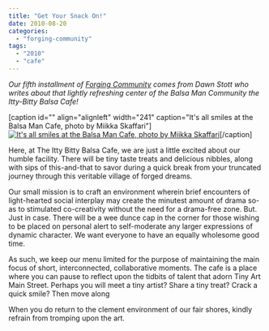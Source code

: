 ```yaml
---
title: "Get Your Snack On!"
date: 2010-08-20
categories: 
  - "forging-community"
tags: 
  - "2010"
  - "cafe"
---
```


_Our fifth installment of_ [_Forging Community_](http://balsaman.org/category/forging-community/) _comes from Dawn Stott who writes about that lightly refreshing center of the Balsa Man Community the Itty-Bitty Balsa Cafe!_

\[caption id="" align="alignleft" width="241" caption="It's all smiles at the Balsa Man Cafe, photo by Miikka Skaffari"\][![It's all smiles at the Balsa Man Cafe, photo by Miikka Skaffari](/images/3891403923_4f15c511ca_b.jpg "It's all smiles at the Balsa Man Cafe, photo by Miikka Skaffari")](http://www.flickr.com/photos/miikka_skaffari/3891403923/in/pool-1215242@N23/)\[/caption\]

Here, at The Itty Bitty Balsa Cafe, we are just a little excited about our humble facility. There will be tiny taste treats and delicious nibbles, along with sips of this-and-that to savor during a quick break from your truncated journey through this veritable village of forged dreams.

Our small mission is to craft an environment wherein brief encounters of light-hearted social interplay may create the minutest amount of drama so-as to stimulated co-creativity without the need for a drama-free zone. But. Just in case. There will be a wee dunce cap in the corner for those wishing to be placed on personal alert to self-moderate any larger expressions of dynamic character. We want everyone to have an equally wholesome good time.

As such, we keep our menu limited for the purpose of maintaining the main focus of short, interconnected, collaborative moments. The cafe is a place where you can pause to reflect upon the tidbits of talent that adorn Tiny Art Main Street. Perhaps you will meet a tiny artist? Share a tiny treat? Crack a quick smile? Then move along

When you do return to the clement environment of our fair shores, kindly refrain from tromping upon the art.
